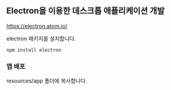 
## Electron을 이용한 데스크톱 애플리케이션 개발
https://electron.atom.io/

electron 패키지를 설치합니다.
```
npm install electron
```

### 앱 배포
resources/app 폴더에 복사합니다.

